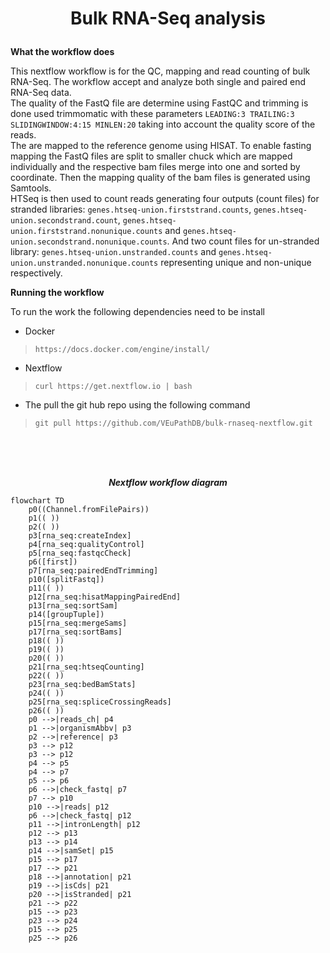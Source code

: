 # <p align=center>Bulk RNA-Seq analysis</p>

**<p align=left>What the workflow does</p>**
This nextflow workflow is for the QC, mapping and read counting of bulk RNA-Seq. The workflow accept and analyze both single and paired end RNA-Seq data.  
The quality of the FastQ file are determine using FastQC and trimming is done used trimmomatic with these parameters `LEADING:3 TRAILING:3 SLIDINGWINDOW:4:15 MINLEN:20` taking into account the quality score of the reads.
<br />
The are mapped to the reference genome using HISAT. To enable fasting mapping the FastQ files are split to smaller chuck which are mapped individually and the respective bam files merge into one and sorted by coordinate. Then the mapping quality of the bam files is generated using Samtools. 
<br />
HTSeq is then used to count reads generating four outputs (count files) for stranded libraries: `genes.htseq-union.firststrand.counts`, `genes.htseq-union.secondstrand.count`, `genes.htseq-union.firststrand.nonunique.counts` and `genes.htseq-union.secondstrand.nonunique.counts`. And two count files for un-stranded library: `genes.htseq-union.unstranded.counts` and `genes.htseq-union.unstranded.nonunique.counts` representing unique and non-unique respectively. 


**<p align=left>Running the workflow</p>**
To run the work the following dependencies need to be install
* Docker
> `https://docs.docker.com/engine/install/`
* Nextflow
> `curl https://get.nextflow.io | bash`

* The pull the git hub repo using the following command
> `git pull https://github.com/VEuPathDB/bulk-rnaseq-nextflow.git`


<br />
<br />
<br />

***<p align=center>Nextflow workflow diagram</p>*** 
```mermaid
flowchart TD
    p0((Channel.fromFilePairs))
    p1(( ))
    p2(( ))
    p3[rna_seq:createIndex]
    p4[rna_seq:qualityControl]
    p5[rna_seq:fastqcCheck]
    p6([first])
    p7[rna_seq:pairedEndTrimming]
    p10([splitFastq])
    p11(( ))
    p12[rna_seq:hisatMappingPairedEnd]
    p13[rna_seq:sortSam]
    p14([groupTuple])
    p15[rna_seq:mergeSams]
    p17[rna_seq:sortBams]
    p18(( ))
    p19(( ))
    p20(( ))
    p21[rna_seq:htseqCounting]
    p22(( ))
    p23[rna_seq:bedBamStats]
    p24(( ))
    p25[rna_seq:spliceCrossingReads]
    p26(( ))
    p0 -->|reads_ch| p4
    p1 -->|organismAbbv| p3
    p2 -->|reference| p3
    p3 --> p12
    p3 --> p12
    p4 --> p5
    p4 --> p7
    p5 --> p6
    p6 -->|check_fastq| p7
    p7 --> p10
    p10 -->|reads| p12
    p6 -->|check_fastq| p12
    p11 -->|intronLength| p12
    p12 --> p13
    p13 --> p14
    p14 -->|samSet| p15
    p15 --> p17
    p17 --> p21
    p18 -->|annotation| p21
    p19 -->|isCds| p21
    p20 -->|isStranded| p21
    p21 --> p22
    p15 --> p23
    p23 --> p24
    p15 --> p25
    p25 --> p26
```
